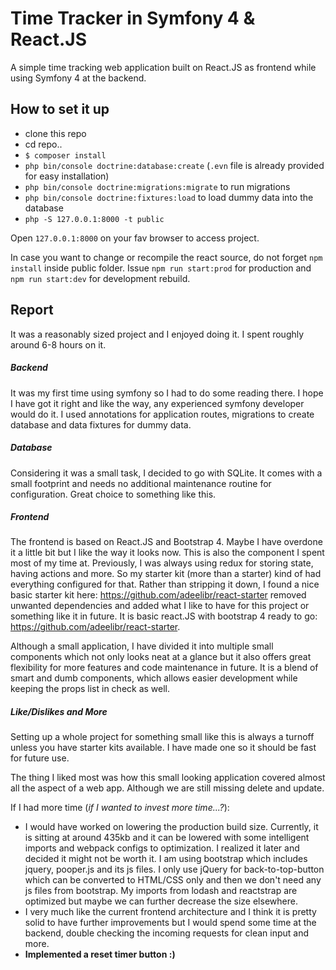 # Time Tracker in Symfony 4 & React.JS

A simple time tracking web application built on React.JS as frontend while using Symfony 4 at the backend.

## How to set it up
- clone this repo
- cd repo..
- `$ composer install`
- `php bin/console doctrine:database:create` (`.evn` file is already provided for easy installation)
- `php bin/console doctrine:migrations:migrate` to run migrations
- `php bin/console doctrine:fixtures:load` to load dummy data into the database
- `php -S 127.0.0.1:8000 -t public`

Open `127.0.0.1:8000` on your fav browser to access project.

In case you want to change or recompile the react source, do not forget `npm install` inside public folder. Issue `npm run start:prod` for production and `npm run start:dev` for development rebuild.

## Report
It was a reasonably sized project and I enjoyed doing it. I spent roughly around 6-8 hours on it.

##### Backend
It was my first time using symfony so I had to do some reading there. I hope I have got it right and like the way, any experienced symfony developer would do it. I used annotations for application routes, migrations to create database and data fixtures for dummy data.

##### Database
Considering it was a small task, I decided to go with SQLite. It comes with a small footprint and needs no additional maintenance routine for configuration. Great choice to something like this.

##### Frontend
The frontend is based on React.JS and Bootstrap 4. Maybe I have overdone it a little bit but I like the way it looks now. This is also the component I spent most of my time at. Previously, I was always using redux for storing state, having actions and more. So my starter kit (more than a starter) kind of had everything configured for that. Rather than stripping it down, I found a nice basic starter kit here: https://github.com/adeelibr/react-starter removed unwanted dependencies and added what I like to have for this project or something like it in future. It is basic react.JS with bootstrap 4 ready to go: https://github.com/adeelibr/react-starter.

Although a small application, I have divided it into multiple small components which not only looks neat at a glance but it also offers great flexibility for more features and code maintenance in future. It is a blend of smart and dumb components, which allows easier development while keeping the props list in check as well.

##### Like/Dislikes and More
Setting up a whole project for something small like this is always a turnoff unless you have starter kits available. I have made one so it should be fast for future use.

The thing I liked most was how this small looking application covered almost all the aspect of a web app. Although we are still missing delete and update.

If I had more time (_if I wanted to invest more time...?_):
- I would have worked on lowering the production build size. Currently, it is sitting at around 435kb and it can be lowered with some intelligent imports and webpack configs to optimization. I realized it later and decided it might not be worth it. I am using bootstrap which includes jquery, pooper.js and its js files. I only use jQuery for back-to-top-button which can be converted to HTML/CSS only and then we don't need any js files from bootstrap. My imports from lodash and reactstrap are optimized but maybe we can further decrease the size elsewhere.
- I very much like the current frontend architecture and I think it is pretty solid to have further improvements but I would spend some time at the backend, double checking the incoming requests for clean input and more.
- **Implemented a reset timer button :)**
